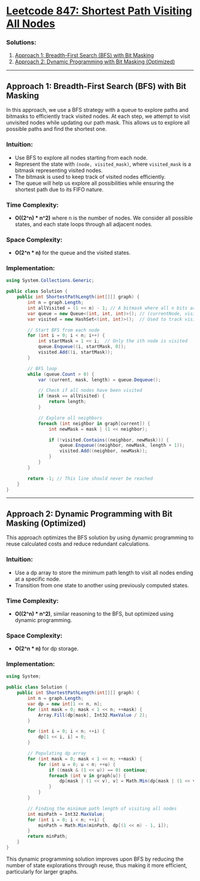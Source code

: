 # [Leetcode 847: Shortest Path Visiting All Nodes](https://leetcode.com/problems/shortest-path-visiting-all-nodes/)

### Solutions:

1. [Approach 1: Breadth-First Search (BFS) with Bit Masking](#approach-1)
2. [Approach 2: Dynamic Programming with Bit Masking (Optimized)](#approach-2)

---

## Approach 1: Breadth-First Search (BFS) with Bit Masking

In this approach, we use a BFS strategy with a queue to explore paths and bitmasks to efficiently track visited nodes. At each step, we attempt to visit unvisited nodes while updating our path mask. This allows us to explore all possible paths and find the shortest one.

### Intuition:

- Use BFS to explore all nodes starting from each node.
- Represent the state with `(node, visited_mask)`, where `visited_mask` is a bitmask representing visited nodes.
- The bitmask is used to keep track of visited nodes efficiently.
- The queue will help us explore all possibilities while ensuring the shortest path due to its FIFO nature.

### Time Complexity:
- **O((2^n) * n^2)** where n is the number of nodes. We consider all possible states, and each state loops through all adjacent nodes.

### Space Complexity:
- **O(2^n * n)** for the queue and the visited states.

### Implementation:

```csharp
using System.Collections.Generic;

public class Solution {
    public int ShortestPathLength(int[][] graph) {
        int n = graph.Length;
        int allVisited = (1 << n) - 1; // A bitmask where all n bits are set to 1
        var queue = new Queue<(int, int, int)>(); // (currentNode, visitedMask, pathLength)
        var visited = new HashSet<(int, int)>();  // Used to track visited states (node, visitedMask)

        // Start BFS from each node
        for (int i = 0; i < n; i++) {
            int startMask = 1 << i;  // Only the ith node is visited
            queue.Enqueue((i, startMask, 0));
            visited.Add((i, startMask));
        }

        // BFS loop
        while (queue.Count > 0) {
            var (current, mask, length) = queue.Dequeue();

            // Check if all nodes have been visited
            if (mask == allVisited) {
                return length;
            }

            // Explore all neighbors
            foreach (int neighbor in graph[current]) {
                int newMask = mask | (1 << neighbor);

                if (!visited.Contains((neighbor, newMask))) {
                    queue.Enqueue((neighbor, newMask, length + 1));
                    visited.Add((neighbor, newMask));
                }
            }
        }

        return -1; // This line should never be reached
    }
}
```

---

## Approach 2: Dynamic Programming with Bit Masking (Optimized)

This approach optimizes the BFS solution by using dynamic programming to reuse calculated costs and reduce redundant calculations.

### Intuition:

- Use a dp array to store the minimum path length to visit all nodes ending at a specific node.
- Transition from one state to another using previously computed states.

### Time Complexity:
- **O((2^n) * n^2)**, similar reasoning to the BFS, but optimized using dynamic programming.

### Space Complexity:
- **O(2^n * n)** for dp storage.

### Implementation:

```csharp
using System;

public class Solution {
    public int ShortestPathLength(int[][] graph) {
        int n = graph.Length;
        var dp = new int[1 << n, n];
        for (int mask = 0; mask < 1 << n; ++mask) {
            Array.Fill(dp[mask], Int32.MaxValue / 2);
        }

        for (int i = 0; i < n; ++i) {
            dp[1 << i, i] = 0;
        }

        // Populating dp array
        for (int mask = 0; mask < 1 << n; ++mask) {
            for (int u = 0; u < n; ++u) {
                if ((mask & (1 << u)) == 0) continue;
                foreach (int v in graph[u]) {
                    dp[mask | (1 << v), v] = Math.Min(dp[mask | (1 << v), v], dp[mask, u] + 1);
                }
            }
        }

        // Finding the minimum path length of visiting all nodes
        int minPath = Int32.MaxValue;
        for (int i = 0; i < n; ++i) {
            minPath = Math.Min(minPath, dp[(1 << n) - 1, i]);
        }
        return minPath;
    }
}
```

This dynamic programming solution improves upon BFS by reducing the number of state explorations through reuse, thus making it more efficient, particularly for larger graphs.

